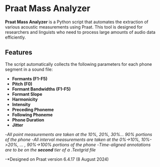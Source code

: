 # Praat Mass Analyzer

**Praat Mass Analyzer** is a Python script that automates the extraction of various acoustic measurements using Praat. This tool is designed for researchers and linguists who need to process large amounts of audio data efficiently. 

## Features

The script automatically collects the following parameters for each phone segment in a sound file:
- **Formants (F1-F5)**
- **Pitch (F0)**
- **Formant Bandwidths (F1-F5)**
- **Formant Slope**
- **Harmonicity**
- **Intensity**
- **Preceding Phoneme**
- **Following Phoneme**
- **Phone Duration**
- **Jitter**

-*All point measurements are taken at the 10%, 20%, 30%... 90% portions of the phone*
-*All interval measurements are taken at the 0%->10%, 10%->20%, ... , 90%->100% portions of the phone*
-*Time-aligned annotations are to be on the **second** tier of a .Textgrid file*

-*Designed on Praat version 6.4.17 (8 August 2024)
